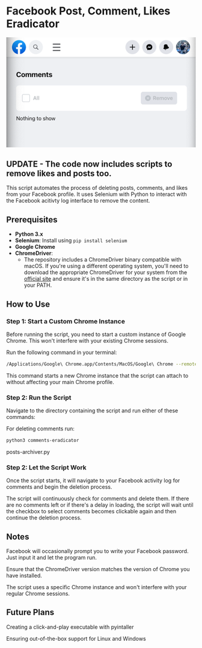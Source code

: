 # Facebook Post, Comment, Likes Eradicator

![Clean Comments Inbox](Clean-comments-history.png)

## UPDATE - The code now includes scripts to remove likes and posts too. 

This script automates the process of deleting posts, comments, and likes from your Facebook profile. It uses Selenium with Python to interact with the Facebook acitivty log interface to remove the content.

## Prerequisites

- **Python 3.x**
- **Selenium**: Install using `pip install selenium`
- **Google Chrome**
- **ChromeDriver**: 
  - The repository includes a ChromeDriver binary compatible with macOS. If you're using a different operating system, you'll need to download the appropriate ChromeDriver for your system from the [official site](https://sites.google.com/a/chromium.org/chromedriver/downloads) and ensure it's in the same directory as the script or in your PATH.

## How to Use

### **Step 1: Start a Custom Chrome Instance**

Before running the script, you need to start a custom instance of Google Chrome. This won't interfere with your existing Chrome sessions.

Run the following command in your terminal:

```bash
/Applications/Google\ Chrome.app/Contents/MacOS/Google\ Chrome --remote-debugging-port=9222 --user-data-dir="/tmp/chrome_temp"
```

This command starts a new Chrome instance that the script can attach to without affecting your main Chrome profile.

### **Step 2: Run the Script**
Navigate to the directory containing the script and run either of these commands:

For deleting comments run: 
```bash
python3 comments-eradicator

```

posts-archiver.py 

### **Step 2: Let the Script Work**

Once the script starts, it will navigate to your Facebook activity log for comments and begin the deletion process. 

The script will continuously check for comments and delete them. If there are no comments left or if there's a delay in loading, the script will wait until the checkbox to select comments becomes clickable again and then continue the deletion process.

## **Notes**

Facebook will occasionally prompt you to write your Facebook password. Just input it and let the program run.

Ensure that the ChromeDriver version matches the version of Chrome you have installed.

The script uses a specific Chrome instance and won't interfere with your regular Chrome sessions.

## **Future Plans**

Creating a click-and-play executable with pyintaller

Ensuring out-of-the-box support for Linux and Windows